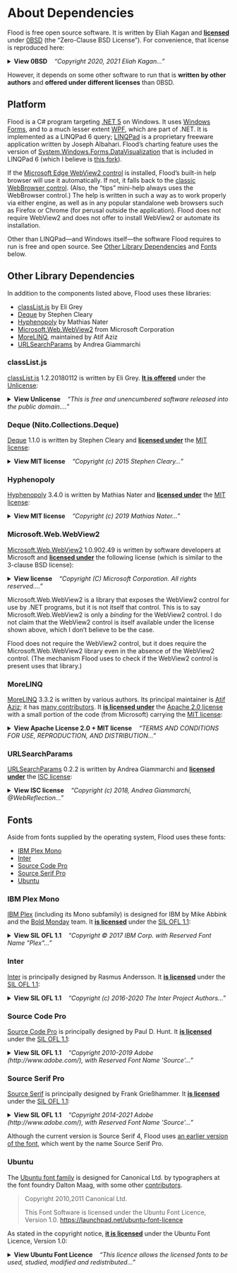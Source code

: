 <!--
  This file is part of Flood, an interactive flood-fill visualizer.

  Copyright 2021 Eliah Kagan <degeneracypressure@gmail.com>

  Permission to use, copy, modify, and/or distribute this software for any
  purpose with or without fee is hereby granted.

  THE SOFTWARE IS PROVIDED "AS IS" AND THE AUTHOR DISCLAIMS ALL WARRANTIES WITH
  REGARD TO THIS SOFTWARE INCLUDING ALL IMPLIED WARRANTIES OF MERCHANTABILITY
  AND FITNESS. IN NO EVENT SHALL THE AUTHOR BE LIABLE FOR ANY SPECIAL, DIRECT,
  INDIRECT, OR CONSEQUENTIAL DAMAGES OR ANY DAMAGES WHATSOEVER RESULTING FROM
  LOSS OF USE, DATA OR PROFITS, WHETHER IN AN ACTION OF CONTRACT, NEGLIGENCE OR
  OTHER TORTIOUS ACTION, ARISING OUT OF OR IN CONNECTION WITH THE USE OR
  PERFORMANCE OF THIS SOFTWARE.
-->

# About Dependencies

Flood is free open source software. It is written by Eliah Kagan and
[**licensed**](LICENSE) under [0BSD](https://spdx.org/licenses/0BSD.html) (the
&ldquo;Zero-Clause BSD License&rdquo;). For convenience, that license is
reproduced here:


<details>
<summary>
<strong>View 0BSD</strong>&nbsp;&nbsp;&nbsp;
<em>&ldquo;Copyright 2020, 2021 Eliah Kagan&hellip;&rdquo;</em>
</summary>

> Copyright 2020, 2021 Eliah Kagan &lt;degeneracypressure@gmail.com&gt;
>
> Permission to use, copy, modify, and/or distribute this software for any
purpose with or without fee is hereby granted.
>
> THE SOFTWARE IS PROVIDED "AS IS" AND THE AUTHOR DISCLAIMS ALL WARRANTIES WITH
REGARD TO THIS SOFTWARE INCLUDING ALL IMPLIED WARRANTIES OF MERCHANTABILITY
AND FITNESS. IN NO EVENT SHALL THE AUTHOR BE LIABLE FOR ANY SPECIAL, DIRECT,
INDIRECT, OR CONSEQUENTIAL DAMAGES OR ANY DAMAGES WHATSOEVER RESULTING FROM
LOSS OF USE, DATA OR PROFITS, WHETHER IN AN ACTION OF CONTRACT, NEGLIGENCE OR
OTHER TORTIOUS ACTION, ARISING OUT OF OR IN CONNECTION WITH THE USE OR
PERFORMANCE OF THIS SOFTWARE.
</details>

However, it depends on some other software to run that is **written by other
authors** and **offered under different licenses** than 0BSD.

## Platform

Flood is a C# program targeting [.NET 5](https://dotnet.microsoft.com/) on
Windows. It uses [Windows Forms](https://github.com/dotnet/winforms), and to a
much lesser extent [WPF](https://github.com/dotnet/wpf), which are part of
.NET. It is implemented as a LINQPad 6 query;
[LINQPad](https://www.linqpad.net/) is a proprietary freeware application
written by Joseph Albahari. Flood&rsquo;s charting feature uses the version of
[System.Windows.Forms.DataVisualization](https://github.com/dotnet/winforms-datavisualization)
that is included in LINQPad 6 (which I believe is [this
fork](https://github.com/albahari/winforms-datavisualization)).

If the [Microsoft Edge WebView2
control](https://docs.microsoft.com/en-us/microsoft-edge/webview2/) is
installed, Flood&rsquo;s built-in help browser will use it automatically. If
not, it falls back to the [classic WebBrowser
control](https://docs.microsoft.com/en-us/previous-versions/windows/internet-explorer/ie-developer/platform-apis/aa752040(v=vs.85)).
(Also, the &ldquo;tips&rdquo; mini-help always uses the WebBrowser control.)
The help is written in such a way as to work properly via either engine, as
well as in any popular standalone web browsers such as Firefox or Chrome (for
perusal outside the application). Flood does not require WebView2 and does not
offer to install WebView2 or automate its installation.

Other than LINQPad&mdash;and Windows itself&mdash;the software Flood requires
to run is free and open source. See [Other Library
Dependencies](#Other-Library-Depenencies) and [Fonts](#Fonts) below.

## Other Library Dependencies

In addition to the components listed above, Flood uses these libraries:

- [classList.js](#classListjs) by Eli Grey
- [Deque](#Deque-NitoCollectionsDeque) by Stephen Cleary
- [Hyphenopoly](#Hyphenopoly) by Mathias Nater
- [Microsoft.Web.WebView2](#MicrosoftWebWebView2) from Microsoft Corporation
- [MoreLINQ](#MoreLINQ), maintained by Atif Aziz
- [URLSearchParams](#URLSearchParams) by Andrea Giammarchi

### classList.js

[classList.js](https://github.com/eligrey/classList.js/) 1.2.20180112 is
written by Eli Grey. [**It is
offered**](https://github.com/eligrey/classList.js/blob/1.2.20180112/LICENSE.md)
under the [Unlicense](https://unlicense.org/):

<details>
<summary>
<strong>View Unlicense</strong>&nbsp;&nbsp;&nbsp;
<em>&ldquo;This is free and unencumbered software released into the public domain.&hellip;&rdquo;</em>
</summary>

> This is free and unencumbered software released into the public domain.
>
> Anyone is free to copy, modify, publish, use, compile, sell, or
distribute this software, either in source code form or as a compiled
binary, for any purpose, commercial or non-commercial, and by any
means.
>
> In jurisdictions that recognize copyright laws, the author or authors
of this software dedicate any and all copyright interest in the
software to the public domain. We make this dedication for the benefit
of the public at large and to the detriment of our heirs and
successors. We intend this dedication to be an overt act of
relinquishment in perpetuity of all present and future rights to this
software under copyright law.
>
> THE SOFTWARE IS PROVIDED "AS IS", WITHOUT WARRANTY OF ANY KIND,
EXPRESS OR IMPLIED, INCLUDING BUT NOT LIMITED TO THE WARRANTIES OF
MERCHANTABILITY, FITNESS FOR A PARTICULAR PURPOSE AND NONINFRINGEMENT.
IN NO EVENT SHALL THE AUTHORS BE LIABLE FOR ANY CLAIM, DAMAGES OR
OTHER LIABILITY, WHETHER IN AN ACTION OF CONTRACT, TORT OR OTHERWISE,
ARISING FROM, OUT OF OR IN CONNECTION WITH THE SOFTWARE OR THE USE OR
OTHER DEALINGS IN THE SOFTWARE.
>
> For more information, please refer to <http://unlicense.org/>
</details>

### Deque (Nito.Collections.Deque)

[Deque](https://github.com/StephenCleary/Deque) 1.1.0 is written by Stephen
Cleary and [**licensed
under**](https://github.com/StephenCleary/Deque/blob/v1.1.0/LICENSE) the [MIT
license](https://spdx.org/licenses/MIT.html):

<details>
<summary>
<strong>View MIT license</strong>&nbsp;&nbsp;&nbsp;
<em>&ldquo;Copyright (c) 2015 Stephen Cleary&hellip;&rdquo;</em>
</summary>

> The MIT License (MIT)
>
> Copyright (c) 2015 Stephen Cleary
>
> Permission is hereby granted, free of charge, to any person obtaining a copy
of this software and associated documentation files (the "Software"), to deal
in the Software without restriction, including without limitation the rights
to use, copy, modify, merge, publish, distribute, sublicense, and/or sell
copies of the Software, and to permit persons to whom the Software is
furnished to do so, subject to the following conditions:
>
> The above copyright notice and this permission notice shall be included in all
copies or substantial portions of the Software.
>
> THE SOFTWARE IS PROVIDED "AS IS", WITHOUT WARRANTY OF ANY KIND, EXPRESS OR
IMPLIED, INCLUDING BUT NOT LIMITED TO THE WARRANTIES OF MERCHANTABILITY,
FITNESS FOR A PARTICULAR PURPOSE AND NONINFRINGEMENT. IN NO EVENT SHALL THE
AUTHORS OR COPYRIGHT HOLDERS BE LIABLE FOR ANY CLAIM, DAMAGES OR OTHER
LIABILITY, WHETHER IN AN ACTION OF CONTRACT, TORT OR OTHERWISE, ARISING FROM,
OUT OF OR IN CONNECTION WITH THE SOFTWARE OR THE USE OR OTHER DEALINGS IN THE
SOFTWARE.
</details>

### Hyphenopoly

[Hyphenopoly](https://mnater.github.io/Hyphenopoly/) 3.4.0 is written by
Mathias Nater and [**licensed
under**](https://github.com/mnater/Hyphenopoly/blob/v3.4.0/LICENSE) the [MIT
license](https://spdx.org/licenses/MIT.html):

<details>
<summary>
<strong>View MIT license</strong>&nbsp;&nbsp;&nbsp;
<em>&ldquo;Copyright (c) 2019 Mathias Nater&hellip;&rdquo;</em>
</summary>

> The MIT License (MIT)
>
> Copyright (c) 2019 Mathias Nater
>
> Permission is hereby granted, free of charge, to any person obtaining a copy
of this software and associated documentation files (the "Software"), to deal
in the Software without restriction, including without limitation the rights
to use, copy, modify, merge, publish, distribute, sublicense, and/or sell
copies of the Software, and to permit persons to whom the Software is
furnished to do so, subject to the following conditions:
>
> The above copyright notice and this permission notice shall be included in all
copies or substantial portions of the Software.
>
> THE SOFTWARE IS PROVIDED "AS IS", WITHOUT WARRANTY OF ANY KIND, EXPRESS OR
IMPLIED, INCLUDING BUT NOT LIMITED TO THE WARRANTIES OF MERCHANTABILITY,
FITNESS FOR A PARTICULAR PURPOSE AND NONINFRINGEMENT. IN NO EVENT SHALL THE
AUTHORS OR COPYRIGHT HOLDERS BE LIABLE FOR ANY CLAIM, DAMAGES OR OTHER
LIABILITY, WHETHER IN AN ACTION OF CONTRACT, TORT OR OTHERWISE, ARISING FROM,
OUT OF OR IN CONNECTION WITH THE SOFTWARE OR THE USE OR OTHER DEALINGS IN THE
SOFTWARE.
</details>

### Microsoft.Web.WebView2

[Microsoft.Web.WebView2](https://www.nuget.org/packages/Microsoft.Web.WebView2/1.0.902.49)
1.0.902.49 is written by software developers at Microsoft and [**licensed
under**](https://www.nuget.org/packages/Microsoft.Web.WebView2/1.0.902.49/License)
the following license (which is similar to the 3-clause BSD license):

<details>
<summary>
<strong>View license</strong>&nbsp;&nbsp;&nbsp;
<em>&ldquo;Copyright (C) Microsoft Corporation. All rights reserved.&hellip;&rdquo;</em>
</summary>

> Copyright (C) Microsoft Corporation. All rights reserved.
>
> Redistribution and use in source and binary forms, with or without
modification, are permitted provided that the following conditions are
met:
>
>   * Redistributions of source code must retain the above copyright
notice, this list of conditions and the following disclaimer.
>   * Redistributions in binary form must reproduce the above
copyright notice, this list of conditions and the following disclaimer
in the documentation and/or other materials provided with the
distribution.
>   * The name of Microsoft Corporation, or the names of its contributors
may not be used to endorse or promote products derived from this
software without specific prior written permission.
>
> THIS SOFTWARE IS PROVIDED BY THE COPYRIGHT HOLDERS AND CONTRIBUTORS
"AS IS" AND ANY EXPRESS OR IMPLIED WARRANTIES, INCLUDING, BUT NOT
LIMITED TO, THE IMPLIED WARRANTIES OF MERCHANTABILITY AND FITNESS FOR
A PARTICULAR PURPOSE ARE DISCLAIMED. IN NO EVENT SHALL THE COPYRIGHT
OWNER OR CONTRIBUTORS BE LIABLE FOR ANY DIRECT, INDIRECT, INCIDENTAL,
SPECIAL, EXEMPLARY, OR CONSEQUENTIAL DAMAGES (INCLUDING, BUT NOT
LIMITED TO, PROCUREMENT OF SUBSTITUTE GOODS OR SERVICES; LOSS OF USE,
DATA, OR PROFITS; OR BUSINESS INTERRUPTION) HOWEVER CAUSED AND ON ANY
THEORY OF LIABILITY, WHETHER IN CONTRACT, STRICT LIABILITY, OR TORT
(INCLUDING NEGLIGENCE OR OTHERWISE) ARISING IN ANY WAY OUT OF THE USE
OF THIS SOFTWARE, EVEN IF ADVISED OF THE POSSIBILITY OF SUCH DAMAGE.
</details>

Microsoft.Web.WebView2 is a library that exposes the WebView2 control for use
by .NET programs, but it is not itself that control. This is to say
Microsoft.Web.WebView2 is only a *binding* for the WebView2 control. I do not
claim that the WebView2 control is itself available under the license shown
above, which I don&rsquo;t believe to be the case.

Flood does not require the WebView2 control, but it does require the
Microsoft.Web.WebView2 library even in the absence of the WebView2 control.
(The mechanism Flood uses to check if the WebView2 control is present uses that
library.)

### MoreLINQ

[MoreLINQ](https://morelinq.github.io/) 3.3.2 is written by various authors.
Its principal maintainer is [Atif Aziz](https://github.com/atifaziz); it has
[many contributors](https://github.com/morelinq/MoreLINQ/graphs/contributors).
It [**is licensed
under**](https://github.com/morelinq/MoreLINQ/blob/v3.3.2/COPYING.txt) the
[Apache 2.0 license](https://www.apache.org/licenses/LICENSE-2.0) with a small
portion of the code (from Microsoft) carrying the [MIT
license](https://spdx.org/licenses/MIT.html):

<details>
<summary>
<strong>View Apache License 2.0 + MIT license</strong>&nbsp;&nbsp;&nbsp;
<em>&ldquo;TERMS AND CONDITIONS FOR USE, REPRODUCTION, AND DISTRIBUTION&hellip;&rdquo;</em>
</summary>

> **Apache License**\
> **Version 2.0, January 2004**\
> **http://www.apache.org/licenses/**
>
>    TERMS AND CONDITIONS FOR USE, REPRODUCTION, AND DISTRIBUTION
>
>    1. Definitions.
>
>       "License" shall mean the terms and conditions for use, reproduction,
>       and distribution as defined by Sections 1 through 9 of this document.
>
>       "Licensor" shall mean the copyright owner or entity authorized by
>       the copyright owner that is granting the License.
>
>       "Legal Entity" shall mean the union of the acting entity and all
>       other entities that control, are controlled by, or are under common
>       control with that entity. For the purposes of this definition,
>       "control" means (i) the power, direct or indirect, to cause the
>       direction or management of such entity, whether by contract or
>       otherwise, or (ii) ownership of fifty percent (50%) or more of the
>       outstanding shares, or (iii) beneficial ownership of such entity.
>
>       "You" (or "Your") shall mean an individual or Legal Entity
>       exercising permissions granted by this License.
>
>       "Source" form shall mean the preferred form for making modifications,
>       including but not limited to software source code, documentation
>       source, and configuration files.
>
>       "Object" form shall mean any form resulting from mechanical
>       transformation or translation of a Source form, including but
>       not limited to compiled object code, generated documentation,
>       and conversions to other media types.
>
>       "Work" shall mean the work of authorship, whether in Source or
>       Object form, made available under the License, as indicated by a
>       copyright notice that is included in or attached to the work
>       (an example is provided in the Appendix below).
>
>       "Derivative Works" shall mean any work, whether in Source or Object
>       form, that is based on (or derived from) the Work and for which the
>       editorial revisions, annotations, elaborations, or other modifications
>       represent, as a whole, an original work of authorship. For the purposes
>       of this License, Derivative Works shall not include works that remain
>       separable from, or merely link (or bind by name) to the interfaces of,
>       the Work and Derivative Works thereof.
>
>       "Contribution" shall mean any work of authorship, including
>       the original version of the Work and any modifications or additions
>       to that Work or Derivative Works thereof, that is intentionally
>       submitted to Licensor for inclusion in the Work by the copyright owner
>       or by an individual or Legal Entity authorized to submit on behalf of
>       the copyright owner. For the purposes of this definition, "submitted"
>       means any form of electronic, verbal, or written communication sent
>       to the Licensor or its representatives, including but not limited to
>       communication on electronic mailing lists, source code control systems,
>       and issue tracking systems that are managed by, or on behalf of, the
>       Licensor for the purpose of discussing and improving the Work, but
>       excluding communication that is conspicuously marked or otherwise
>       designated in writing by the copyright owner as "Not a Contribution."
>
>       "Contributor" shall mean Licensor and any individual or Legal Entity
>       on behalf of whom a Contribution has been received by Licensor and
>       subsequently incorporated within the Work.
>
>    2. Grant of Copyright License. Subject to the terms and conditions of
>       this License, each Contributor hereby grants to You a perpetual,
>       worldwide, non-exclusive, no-charge, royalty-free, irrevocable
>       copyright license to reproduce, prepare Derivative Works of,
>       publicly display, publicly perform, sublicense, and distribute the
>       Work and such Derivative Works in Source or Object form.
>
>    3. Grant of Patent License. Subject to the terms and conditions of
>       this License, each Contributor hereby grants to You a perpetual,
>       worldwide, non-exclusive, no-charge, royalty-free, irrevocable
>       (except as stated in this section) patent license to make, have made,
>       use, offer to sell, sell, import, and otherwise transfer the Work,
>       where such license applies only to those patent claims licensable
>       by such Contributor that are necessarily infringed by their
>       Contribution(s) alone or by combination of their Contribution(s)
>       with the Work to which such Contribution(s) was submitted. If You
>       institute patent litigation against any entity (including a
>       cross-claim or counterclaim in a lawsuit) alleging that the Work
>       or a Contribution incorporated within the Work constitutes direct
>       or contributory patent infringement, then any patent licenses
>       granted to You under this License for that Work shall terminate
>       as of the date such litigation is filed.
>
>    4. Redistribution. You may reproduce and distribute copies of the
>       Work or Derivative Works thereof in any medium, with or without
>       modifications, and in Source or Object form, provided that You
>       meet the following conditions:
>
>       (a) You must give any other recipients of the Work or
>           Derivative Works a copy of this License; and
>
>       (b) You must cause any modified files to carry prominent notices
>           stating that You changed the files; and
>
>       (c) You must retain, in the Source form of any Derivative Works
>           that You distribute, all copyright, patent, trademark, and
>           attribution notices from the Source form of the Work,
>           excluding those notices that do not pertain to any part of
>           the Derivative Works; and
>
>       (d) If the Work includes a "NOTICE" text file as part of its
>           distribution, then any Derivative Works that You distribute must
>           include a readable copy of the attribution notices contained
>           within such NOTICE file, excluding those notices that do not
>           pertain to any part of the Derivative Works, in at least one
>           of the following places: within a NOTICE text file distributed
>           as part of the Derivative Works; within the Source form or
>           documentation, if provided along with the Derivative Works; or,
>           within a display generated by the Derivative Works, if and
>           wherever such third-party notices normally appear. The contents
>           of the NOTICE file are for informational purposes only and
>           do not modify the License. You may add Your own attribution
>           notices within Derivative Works that You distribute, alongside
>           or as an addendum to the NOTICE text from the Work, provided
>           that such additional attribution notices cannot be construed
>           as modifying the License.
>
>       You may add Your own copyright statement to Your modifications and
>       may provide additional or different license terms and conditions
>       for use, reproduction, or distribution of Your modifications, or
>       for any such Derivative Works as a whole, provided Your use,
>       reproduction, and distribution of the Work otherwise complies with
>       the conditions stated in this License.
>
>    5. Submission of Contributions. Unless You explicitly state otherwise,
>       any Contribution intentionally submitted for inclusion in the Work
>       by You to the Licensor shall be under the terms and conditions of
>       this License, without any additional terms or conditions.
>       Notwithstanding the above, nothing herein shall supersede or modify
>       the terms of any separate license agreement you may have executed
>       with Licensor regarding such Contributions.
>
>    6. Trademarks. This License does not grant permission to use the trade
>       names, trademarks, service marks, or product names of the Licensor,
>       except as required for reasonable and customary use in describing the
>       origin of the Work and reproducing the content of the NOTICE file.
>
>    7. Disclaimer of Warranty. Unless required by applicable law or
>       agreed to in writing, Licensor provides the Work (and each
>       Contributor provides its Contributions) on an "AS IS" BASIS,
>       WITHOUT WARRANTIES OR CONDITIONS OF ANY KIND, either express or
>       implied, including, without limitation, any warranties or conditions
>       of TITLE, NON-INFRINGEMENT, MERCHANTABILITY, or FITNESS FOR A
>       PARTICULAR PURPOSE. You are solely responsible for determining the
>       appropriateness of using or redistributing the Work and assume any
>       risks associated with Your exercise of permissions under this License.
>
>    8. Limitation of Liability. In no event and under no legal theory,
>       whether in tort (including negligence), contract, or otherwise,
>       unless required by applicable law (such as deliberate and grossly
>       negligent acts) or agreed to in writing, shall any Contributor be
>       liable to You for damages, including any direct, indirect, special,
>       incidental, or consequential damages of any character arising as a
>       result of this License or out of the use or inability to use the
>       Work (including but not limited to damages for loss of goodwill,
>       work stoppage, computer failure or malfunction, or any and all
>       other commercial damages or losses), even if such Contributor
>       has been advised of the possibility of such damages.
>
>    9. Accepting Warranty or Additional Liability. While redistributing
>       the Work or Derivative Works thereof, You may choose to offer,
>       and charge a fee for, acceptance of support, warranty, indemnity,
>       or other liability obligations and/or rights consistent with this
>       License. However, in accepting such obligations, You may act only
>       on Your own behalf and on Your sole responsibility, not on behalf
>       of any other Contributor, and only if You agree to indemnify,
>       defend, and hold each Contributor harmless for any liability
>       incurred by, or claims asserted against, such Contributor by reason
>       of your accepting any such warranty or additional liability.
>
>    END OF TERMS AND CONDITIONS
>
> ---
>
> The following notice applies to a small portion of the code:
>
> The MIT License (MIT)
>
> Copyright (c) Microsoft Corporation
>
> Permission is hereby granted, free of charge, to any person obtaining a copy
> of this software and associated documentation files (the "Software"), to deal
> in the Software without restriction, including without limitation the rights
> to use, copy, modify, merge, publish, distribute, sublicense, and/or sell
> copies of the Software, and to permit persons to whom the Software is
> furnished to do so, subject to the following conditions:
>
> The above copyright notice and this permission notice shall be included in all
> copies or substantial portions of the Software.
>
> THE SOFTWARE IS PROVIDED "AS IS", WITHOUT WARRANTY OF ANY KIND, EXPRESS OR
> IMPLIED, INCLUDING BUT NOT LIMITED TO THE WARRANTIES OF MERCHANTABILITY,
> FITNESS FOR A PARTICULAR PURPOSE AND NONINFRINGEMENT. IN NO EVENT SHALL THE
> AUTHORS OR COPYRIGHT HOLDERS BE LIABLE FOR ANY CLAIM, DAMAGES OR OTHER
> LIABILITY, WHETHER IN AN ACTION OF CONTRACT, TORT OR OTHERWISE, ARISING FROM,
> OUT OF OR IN CONNECTION WITH THE SOFTWARE OR THE USE OR OTHER DEALINGS IN THE
> SOFTWARE.
</details>

### URLSearchParams

[URLSearchParams](https://github.com/ungap/url-search-params) 0.2.2 is written
by Andrea Giammarchi and [**licensed
under**](https://github.com/ungap/url-search-params/blob/v0.2.2/LICENSE) the
[ISC license](https://spdx.org/licenses/ISC.html):

<details>
<summary>
<strong>View ISC license</strong>&nbsp;&nbsp;&nbsp;
<em>&ldquo;Copyright (c) 2018, Andrea Giammarchi, @WebReflection&hellip;&rdquo;</em>
</summary>

> ISC License
>
> Copyright (c) 2018, Andrea Giammarchi, @WebReflection
>
> Permission to use, copy, modify, and/or distribute this software for any
purpose with or without fee is hereby granted, provided that the above
copyright notice and this permission notice appear in all copies.
>
> THE SOFTWARE IS PROVIDED "AS IS" AND THE AUTHOR DISCLAIMS ALL WARRANTIES WITH
REGARD TO THIS SOFTWARE INCLUDING ALL IMPLIED WARRANTIES OF MERCHANTABILITY
AND FITNESS. IN NO EVENT SHALL THE AUTHOR BE LIABLE FOR ANY SPECIAL, DIRECT,
INDIRECT, OR CONSEQUENTIAL DAMAGES OR ANY DAMAGES WHATSOEVER RESULTING FROM
LOSS OF USE, DATA OR PROFITS, WHETHER IN AN ACTION OF CONTRACT, NEGLIGENCE
OR OTHER TORTIOUS ACTION, ARISING OUT OF OR IN CONNECTION WITH THE USE OR
PERFORMANCE OF THIS SOFTWARE.
</details>

## Fonts

Aside from fonts supplied by the operating system, Flood uses these fonts:

- [IBM Plex Mono](#IBM-Plex-Mono)
- [Inter](#Inter)
- [Source Code Pro](#Source-Code-Pro)
- [Source Serif Pro](#Source-Serif-Pro)
- [Ubuntu](#Ubuntu)

### IBM Plex Mono

[IBM Plex](https://www.ibm.com/plex/) (including its Mono subfamily) is
designed for IBM by Mike Abbink and the [Bold
Monday](https://boldmonday.com/custom/ibm/) team. It [**is
licensed**](https://github.com/IBM/plex/blob/master/LICENSE.txt) under the [SIL
OFL 1.1](https://scripts.sil.org/cms/scripts/page.php?site_id=nrsi&id=OFL):

<details>
<summary>
<strong>View SIL OFL 1.1</strong>&nbsp;&nbsp;&nbsp;
<em>&ldquo;Copyright © 2017 IBM Corp. with Reserved Font Name "Plex"&hellip;&rdquo;</em>
</summary>

> Copyright © 2017 IBM Corp. with Reserved Font Name "Plex"
>
> This Font Software is licensed under the SIL Open Font License, Version 1.1.
>
> This license is copied below, and is also available with a FAQ at: http://scripts.sil.org/OFL
>
>
> -----------------------------------------------------------\
> SIL OPEN FONT LICENSE Version 1.1 - 26 February 2007\
> \-----------------------------------------------------------
>
> PREAMBLE\
> The goals of the Open Font License (OFL) are to stimulate worldwide
> development of collaborative font projects, to support the font creation
> efforts of academic and linguistic communities, and to provide a free and
> open framework in which fonts may be shared and improved in partnership
> with others.
>
> The OFL allows the licensed fonts to be used, studied, modified and
> redistributed freely as long as they are not sold by themselves. The
> fonts, including any derivative works, can be bundled, embedded,
> redistributed and/or sold with any software provided that any reserved
> names are not used by derivative works. The fonts and derivatives,
> however, cannot be released under any other type of license. The
> requirement for fonts to remain under this license does not apply
> to any document created using the fonts or their derivatives.
>
> DEFINITIONS\
> "Font Software" refers to the set of files released by the Copyright
> Holder(s) under this license and clearly marked as such. This may
> include source files, build scripts and documentation.
>
> "Reserved Font Name" refers to any names specified as such after the
> copyright statement(s).
>
> "Original Version" refers to the collection of Font Software components as
> distributed by the Copyright Holder(s).
>
> "Modified Version" refers to any derivative made by adding to, deleting,
> or substituting -- in part or in whole -- any of the components of the
> Original Version, by changing formats or by porting the Font Software to a
> new environment.
>
> "Author" refers to any designer, engineer, programmer, technical
> writer or other person who contributed to the Font Software.
>
> PERMISSION & CONDITIONS\
> Permission is hereby granted, free of charge, to any person obtaining
> a copy of the Font Software, to use, study, copy, merge, embed, modify,
> redistribute, and sell modified and unmodified copies of the Font
> Software, subject to the following conditions:
>
> 1) Neither the Font Software nor any of its individual components,
> in Original or Modified Versions, may be sold by itself.
>
> 2) Original or Modified Versions of the Font Software may be bundled,
> redistributed and/or sold with any software, provided that each copy
> contains the above copyright notice and this license. These can be
> included either as stand-alone text files, human-readable headers or
> in the appropriate machine-readable metadata fields within text or
> binary files as long as those fields can be easily viewed by the user.
>
> 3) No Modified Version of the Font Software may use the Reserved Font
> Name(s) unless explicit written permission is granted by the corresponding
> Copyright Holder. This restriction only applies to the primary font name as
> presented to the users.
>
> 4) The name(s) of the Copyright Holder(s) or the Author(s) of the Font
> Software shall not be used to promote, endorse or advertise any
> Modified Version, except to acknowledge the contribution(s) of the
> Copyright Holder(s) and the Author(s) or with their explicit written
> permission.
>
> 5) The Font Software, modified or unmodified, in part or in whole,
> must be distributed entirely under this license, and must not be
> distributed under any other license. The requirement for fonts to
> remain under this license does not apply to any document created
> using the Font Software.
>
> TERMINATION\
> This license becomes null and void if any of the above conditions are
> not met.
>
> DISCLAIMER\
> THE FONT SOFTWARE IS PROVIDED "AS IS", WITHOUT WARRANTY OF ANY KIND,
> EXPRESS OR IMPLIED, INCLUDING BUT NOT LIMITED TO ANY WARRANTIES OF
> MERCHANTABILITY, FITNESS FOR A PARTICULAR PURPOSE AND NONINFRINGEMENT
> OF COPYRIGHT, PATENT, TRADEMARK, OR OTHER RIGHT. IN NO EVENT SHALL THE
> COPYRIGHT HOLDER BE LIABLE FOR ANY CLAIM, DAMAGES OR OTHER LIABILITY,
> INCLUDING ANY GENERAL, SPECIAL, INDIRECT, INCIDENTAL, OR CONSEQUENTIAL
> DAMAGES, WHETHER IN AN ACTION OF CONTRACT, TORT OR OTHERWISE, ARISING
> FROM, OUT OF THE USE OR INABILITY TO USE THE FONT SOFTWARE OR FROM
> OTHER DEALINGS IN THE FONT SOFTWARE.
</details>

### Inter

[Inter](https://github.com/rsms/inter/) is principally designed by Rasmus
Andersson. It [**is
licensed**](https://github.com/rsms/inter/blob/master/LICENSE.txt) under the
[SIL OFL
1.1](https://scripts.sil.org/cms/scripts/page.php?site_id=nrsi&id=OFL):

<details>
<summary>
<strong>View SIL OFL 1.1</strong>&nbsp;&nbsp;&nbsp;
<em>&ldquo;Copyright (c) 2016-2020 The Inter Project Authors&hellip;&rdquo;</em>
</summary>

> Copyright (c) 2016-2020 The Inter Project Authors.\
> "Inter" is trademark of Rasmus Andersson.\
> https://github.com/rsms/inter
>
> This Font Software is licensed under the SIL Open Font License, Version 1.1.\
> This license is copied below, and is also available with a FAQ at:\
> http://scripts.sil.org/OFL
>
> \-----------------------------------------------------------\
> SIL OPEN FONT LICENSE Version 1.1 - 26 February 2007\
> \-----------------------------------------------------------
>
> PREAMBLE\
> The goals of the Open Font License (OFL) are to stimulate worldwide
> development of collaborative font projects, to support the font creation
> efforts of academic and linguistic communities, and to provide a free and
> open framework in which fonts may be shared and improved in partnership
> with others.
>
> The OFL allows the licensed fonts to be used, studied, modified and
> redistributed freely as long as they are not sold by themselves. The
> fonts, including any derivative works, can be bundled, embedded,
> redistributed and/or sold with any software provided that any reserved
> names are not used by derivative works. The fonts and derivatives,
> however, cannot be released under any other type of license. The
> requirement for fonts to remain under this license does not apply
> to any document created using the fonts or their derivatives.
>
> DEFINITIONS\
> "Font Software" refers to the set of files released by the Copyright
> Holder(s) under this license and clearly marked as such. This may
> include source files, build scripts and documentation.
>
> "Reserved Font Name" refers to any names specified as such after the
> copyright statement(s).
>
> "Original Version" refers to the collection of Font Software components as
> distributed by the Copyright Holder(s).
>
> "Modified Version" refers to any derivative made by adding to, deleting,
> or substituting -- in part or in whole -- any of the components of the
> Original Version, by changing formats or by porting the Font Software to a
> new environment.
>
> "Author" refers to any designer, engineer, programmer, technical
> writer or other person who contributed to the Font Software.
>
> PERMISSION AND CONDITIONS\
> Permission is hereby granted, free of charge, to any person obtaining
> a copy of the Font Software, to use, study, copy, merge, embed, modify,
> redistribute, and sell modified and unmodified copies of the Font
> Software, subject to the following conditions:
>
> 1) Neither the Font Software nor any of its individual components,
> in Original or Modified Versions, may be sold by itself.
>
> 2) Original or Modified Versions of the Font Software may be bundled,
> redistributed and/or sold with any software, provided that each copy
> contains the above copyright notice and this license. These can be
> included either as stand-alone text files, human-readable headers or
> in the appropriate machine-readable metadata fields within text or
> binary files as long as those fields can be easily viewed by the user.
>
> 3) No Modified Version of the Font Software may use the Reserved Font
> Name(s) unless explicit written permission is granted by the corresponding
> Copyright Holder. This restriction only applies to the primary font name as
> presented to the users.
>
> 4) The name(s) of the Copyright Holder(s) or the Author(s) of the Font
> Software shall not be used to promote, endorse or advertise any
> Modified Version, except to acknowledge the contribution(s) of the
> Copyright Holder(s) and the Author(s) or with their explicit written
> permission.
>
> 5) The Font Software, modified or unmodified, in part or in whole,
> must be distributed entirely under this license, and must not be
> distributed under any other license. The requirement for fonts to
> remain under this license does not apply to any document created
> using the Font Software.
>
> TERMINATION\
> This license becomes null and void if any of the above conditions are
> not met.
>
> DISCLAIMER\
> THE FONT SOFTWARE IS PROVIDED "AS IS", WITHOUT WARRANTY OF ANY KIND,
> EXPRESS OR IMPLIED, INCLUDING BUT NOT LIMITED TO ANY WARRANTIES OF
> MERCHANTABILITY, FITNESS FOR A PARTICULAR PURPOSE AND NONINFRINGEMENT
> OF COPYRIGHT, PATENT, TRADEMARK, OR OTHER RIGHT. IN NO EVENT SHALL THE
> COPYRIGHT HOLDER BE LIABLE FOR ANY CLAIM, DAMAGES OR OTHER LIABILITY,
> INCLUDING ANY GENERAL, SPECIAL, INDIRECT, INCIDENTAL, OR CONSEQUENTIAL
> DAMAGES, WHETHER IN AN ACTION OF CONTRACT, TORT OR OTHERWISE, ARISING
> FROM, OUT OF THE USE OR INABILITY TO USE THE FONT SOFTWARE OR FROM
> OTHER DEALINGS IN THE FONT SOFTWARE.
</details>

### Source Code Pro

[Source Code Pro](https://adobe-fonts.github.io/source-code-pro/) is
principally designed by Paul D. Hunt. It [**is
licensed**](https://github.com/adobe-fonts/source-code-pro/blob/release/LICENSE.md)
under the [SIL OFL
1.1](https://scripts.sil.org/cms/scripts/page.php?site_id=nrsi&id=OFL):

<details>
<summary>
<strong>View SIL OFL 1.1</strong>&nbsp;&nbsp;&nbsp;
<em>&ldquo;Copyright 2010-2019 Adobe (http://www.adobe.com/), with Reserved Font Name 'Source'&hellip;&rdquo;</em>
</summary>

> Copyright 2010-2019 Adobe (http://www.adobe.com/), with Reserved Font Name 'Source'. All Rights Reserved. Source is a trademark of Adobe in the United States and/or other countries.
>
> This Font Software is licensed under the SIL Open Font License, Version 1.1.
>
> This license is copied below, and is also available with a FAQ at: http://scripts.sil.org/OFL
>
>
> -----------------------------------------------------------\
> SIL OPEN FONT LICENSE Version 1.1 - 26 February 2007\
> \-----------------------------------------------------------
>
> PREAMBLE\
> The goals of the Open Font License (OFL) are to stimulate worldwide
> development of collaborative font projects, to support the font creation
> efforts of academic and linguistic communities, and to provide a free and
> open framework in which fonts may be shared and improved in partnership
> with others.
>
> The OFL allows the licensed fonts to be used, studied, modified and
> redistributed freely as long as they are not sold by themselves. The
> fonts, including any derivative works, can be bundled, embedded,
> redistributed and/or sold with any software provided that any reserved
> names are not used by derivative works. The fonts and derivatives,
> however, cannot be released under any other type of license. The
> requirement for fonts to remain under this license does not apply
> to any document created using the fonts or their derivatives.
>
> DEFINITIONS\
> "Font Software" refers to the set of files released by the Copyright
> Holder(s) under this license and clearly marked as such. This may
> include source files, build scripts and documentation.
>
> "Reserved Font Name" refers to any names specified as such after the
> copyright statement(s).
>
> "Original Version" refers to the collection of Font Software components as
> distributed by the Copyright Holder(s).
>
> "Modified Version" refers to any derivative made by adding to, deleting,
> or substituting -- in part or in whole -- any of the components of the
> Original Version, by changing formats or by porting the Font Software to a
> new environment.
>
> "Author" refers to any designer, engineer, programmer, technical
> writer or other person who contributed to the Font Software.
>
> PERMISSION & CONDITIONS\
> Permission is hereby granted, free of charge, to any person obtaining
> a copy of the Font Software, to use, study, copy, merge, embed, modify,
> redistribute, and sell modified and unmodified copies of the Font
> Software, subject to the following conditions:
>
> 1) Neither the Font Software nor any of its individual components,
> in Original or Modified Versions, may be sold by itself.
>
> 2) Original or Modified Versions of the Font Software may be bundled,
> redistributed and/or sold with any software, provided that each copy
> contains the above copyright notice and this license. These can be
> included either as stand-alone text files, human-readable headers or
> in the appropriate machine-readable metadata fields within text or
> binary files as long as those fields can be easily viewed by the user.
>
> 3) No Modified Version of the Font Software may use the Reserved Font
> Name(s) unless explicit written permission is granted by the corresponding
> Copyright Holder. This restriction only applies to the primary font name as
> presented to the users.
>
> 4) The name(s) of the Copyright Holder(s) or the Author(s) of the Font
> Software shall not be used to promote, endorse or advertise any
> Modified Version, except to acknowledge the contribution(s) of the
> Copyright Holder(s) and the Author(s) or with their explicit written
> permission.
>
> 5) The Font Software, modified or unmodified, in part or in whole,
> must be distributed entirely under this license, and must not be
> distributed under any other license. The requirement for fonts to
> remain under this license does not apply to any document created
> using the Font Software.
>
> TERMINATION\
> This license becomes null and void if any of the above conditions are
> not met.
>
> DISCLAIMER\
> THE FONT SOFTWARE IS PROVIDED "AS IS", WITHOUT WARRANTY OF ANY KIND,
> EXPRESS OR IMPLIED, INCLUDING BUT NOT LIMITED TO ANY WARRANTIES OF
> MERCHANTABILITY, FITNESS FOR A PARTICULAR PURPOSE AND NONINFRINGEMENT
> OF COPYRIGHT, PATENT, TRADEMARK, OR OTHER RIGHT. IN NO EVENT SHALL THE
> COPYRIGHT HOLDER BE LIABLE FOR ANY CLAIM, DAMAGES OR OTHER LIABILITY,
> INCLUDING ANY GENERAL, SPECIAL, INDIRECT, INCIDENTAL, OR CONSEQUENTIAL
> DAMAGES, WHETHER IN AN ACTION OF CONTRACT, TORT OR OTHERWISE, ARISING
> FROM, OUT OF THE USE OR INABILITY TO USE THE FONT SOFTWARE OR FROM
> OTHER DEALINGS IN THE FONT SOFTWARE.
</details>

### Source Serif Pro

[Source Serif](https://adobe-fonts.github.io/source-serif/) is principally
designed by Frank Grießhammer. It [**is
licensed**](https://github.com/adobe-fonts/source-serif/blob/release/LICENSE.md)
under the [SIL OFL
1.1](https://scripts.sil.org/cms/scripts/page.php?site_id=nrsi&id=OFL):

<details>
<summary>
<strong>View SIL OFL 1.1</strong>&nbsp;&nbsp;&nbsp;
<em>&ldquo;Copyright 2014-2021 Adobe (http://www.adobe.com/), with Reserved Font Name 'Source'&hellip;&rdquo;</em>
</summary>

> Copyright 2014-2021 Adobe (http://www.adobe.com/), with Reserved Font Name 'Source'. All Rights Reserved. Source is a trademark of Adobe in the United States and/or other countries.
>
> This Font Software is licensed under the SIL Open Font License, Version 1.1.
>
> This license is copied below, and is also available with a FAQ at: http://scripts.sil.org/OFL
>
>
> -----------------------------------------------------------\
> SIL OPEN FONT LICENSE Version 1.1 - 26 February 2007\
> \-----------------------------------------------------------
>
> PREAMBLE\
> The goals of the Open Font License (OFL) are to stimulate worldwide
> development of collaborative font projects, to support the font creation
> efforts of academic and linguistic communities, and to provide a free and
> open framework in which fonts may be shared and improved in partnership
> with others.
>
> The OFL allows the licensed fonts to be used, studied, modified and
> redistributed freely as long as they are not sold by themselves. The
> fonts, including any derivative works, can be bundled, embedded,
> redistributed and/or sold with any software provided that any reserved
> names are not used by derivative works. The fonts and derivatives,
> however, cannot be released under any other type of license. The
> requirement for fonts to remain under this license does not apply
> to any document created using the fonts or their derivatives.
>
> DEFINITIONS\
> "Font Software" refers to the set of files released by the Copyright
> Holder(s) under this license and clearly marked as such. This may
> include source files, build scripts and documentation.
>
> "Reserved Font Name" refers to any names specified as such after the
> copyright statement(s).
>
> "Original Version" refers to the collection of Font Software components as
> distributed by the Copyright Holder(s).
>
> "Modified Version" refers to any derivative made by adding to, deleting,
> or substituting -- in part or in whole -- any of the components of the
> Original Version, by changing formats or by porting the Font Software to a
> new environment.
>
> "Author" refers to any designer, engineer, programmer, technical
> writer or other person who contributed to the Font Software.
>
> PERMISSION & CONDITIONS\
> Permission is hereby granted, free of charge, to any person obtaining
> a copy of the Font Software, to use, study, copy, merge, embed, modify,
> redistribute, and sell modified and unmodified copies of the Font
> Software, subject to the following conditions:
>
> 1) Neither the Font Software nor any of its individual components,
> in Original or Modified Versions, may be sold by itself.
>
> 2) Original or Modified Versions of the Font Software may be bundled,
> redistributed and/or sold with any software, provided that each copy
> contains the above copyright notice and this license. These can be
> included either as stand-alone text files, human-readable headers or
> in the appropriate machine-readable metadata fields within text or
> binary files as long as those fields can be easily viewed by the user.
>
> 3) No Modified Version of the Font Software may use the Reserved Font
> Name(s) unless explicit written permission is granted by the corresponding
> Copyright Holder. This restriction only applies to the primary font name as
> presented to the users.
>
> 4) The name(s) of the Copyright Holder(s) or the Author(s) of the Font
> Software shall not be used to promote, endorse or advertise any
> Modified Version, except to acknowledge the contribution(s) of the
> Copyright Holder(s) and the Author(s) or with their explicit written
> permission.
>
> 5) The Font Software, modified or unmodified, in part or in whole,
> must be distributed entirely under this license, and must not be
> distributed under any other license. The requirement for fonts to
> remain under this license does not apply to any document created
> using the Font Software.
>
> TERMINATION\
> This license becomes null and void if any of the above conditions are
> not met.
>
> DISCLAIMER\
> THE FONT SOFTWARE IS PROVIDED "AS IS", WITHOUT WARRANTY OF ANY KIND,
> EXPRESS OR IMPLIED, INCLUDING BUT NOT LIMITED TO ANY WARRANTIES OF
> MERCHANTABILITY, FITNESS FOR A PARTICULAR PURPOSE AND NONINFRINGEMENT
> OF COPYRIGHT, PATENT, TRADEMARK, OR OTHER RIGHT. IN NO EVENT SHALL THE
> COPYRIGHT HOLDER BE LIABLE FOR ANY CLAIM, DAMAGES OR OTHER LIABILITY,
> INCLUDING ANY GENERAL, SPECIAL, INDIRECT, INCIDENTAL, OR CONSEQUENTIAL
> DAMAGES, WHETHER IN AN ACTION OF CONTRACT, TORT OR OTHERWISE, ARISING
> FROM, OUT OF THE USE OR INABILITY TO USE THE FONT SOFTWARE OR FROM
> OTHER DEALINGS IN THE FONT SOFTWARE.
</details>

Although the current version is Source Serif 4, Flood uses [an earlier version
of the font](https://fonts.google.com/specimen/Source+Serif+Pro), which went by
the name Source Serif Pro.

### Ubuntu

The [Ubuntu font family](https://design.ubuntu.com/font/) is designed for
Canonical Ltd. by typographers at the font foundry Dalton Maag, with some other
[contributors](https://launchpad.net/~uff-contributors).

> Copyright 2010,2011 Canonical Ltd.
>
> This Font Software is licensed under the Ubuntu Font Licence, Version
1.0.  https://launchpad.net/ubuntu-font-licence

As stated in the copyright notice, [**it is
licensed**](https://ubuntu.com/legal/font-licence) under the Ubuntu Font
Licence, Version 1.0:

<details>
<summary>
<strong>View Ubuntu Font Licence</strong>&nbsp;&nbsp;&nbsp;
<em>&ldquo;This licence allows the licensed fonts to be used, studied, modified and redistributed&hellip;&rdquo;</em>
</summary>

> # Ubuntu font licence
>
> ## Version 1.0
>
> ### Preamble
>
> This licence allows the licensed fonts to be used, studied, modified and redistributed freely. The fonts, including any derivative works, can be bundled, embedded, and redistributed provided the terms of this licence are met. The fonts and derivatives, however, cannot be released under any other licence. The requirement for fonts to remain under this licence does not require any document created using the fonts or their derivatives to be published under this licence, as long as the primary purpose of the document is not to be a vehicle for the distribution of the fonts.
>
> ### Definitions
>
> “Font Software” refers to the set of files released by the Copyright Holder(s) under this licence and clearly marked as such. This may include source files, build scripts and documentation.
>
> “Original Version” refers to the collection of Font Software components as received under this licence.
>
> “Modified Version” refers to any derivative made by adding to, deleting, or substituting — in part or in whole — any of the components of the Original Version, by changing formats or by porting the Font Software to a new environment.
>
> “Copyright Holder(s)” refers to all individuals and companies who have a copyright ownership of the Font Software.
>
> “Substantially Changed” refers to Modified Versions which can be easily identified as dissimilar to the Font Software by users of the Font Software comparing the Original Version with the Modified Version.
>
> To “Propagate” a work means to do anything with it that, without permission, would make you directly or secondarily liable for infringement under applicable copyright law, except executing it on a computer or modifying a private copy. Propagation includes copying, distribution (with or without modification and with or without charging a redistribution fee), making available to the public, and in some countries other activities as well.
>
> ### Permission & Conditions
>
> This licence does not grant any rights under trademark law and all such rights are reserved.
>
> Permission is hereby granted, free of charge, to any person obtaining a copy of the Font Software, to propagate the Font Software, subject to the below conditions:
>
> 1.  Each copy of the Font Software must contain the above copyright notice and this licence. These can be included either as stand-alone text files, human-readable headers or in the appropriate machine-readable metadata fields within text or binary files as long as those fields can be easily viewed by the user.
> 2.  The font name complies with the following:
>     1.  The Original Version must retain its name, unmodified.
>     2.  Modified Versions which are Substantially Changed must be renamed to avoid use of the name of the Original Version or similar names entirely.
>     3.  Modified Versions which are not Substantially Changed must be renamed to both
>         1.  retain the name of the Original Version and
>         2.  add additional naming elements to distinguish the Modified Version from the Original Version. The name of such Modified Versions must be the name of the Original Version, with “derivative X” where X represents the name of the new work, appended to that name.
> 3.  The name(s) of the Copyright Holder(s) and any contributor to the Font Software shall not be used to promote, endorse or advertise any Modified Version, except
>     1.  as required by this licence,
>     2.  to acknowledge the contribution(s) of the Copyright Holder(s) or
>     3.  with their explicit written permission.
> 4.  The Font Software, modified or unmodified, in part or in whole, must be distributed entirely under this licence, and must not be distributed under any other licence. The requirement for fonts to remain under this licence does not affect any document created using the Font Software, except any version of the Font Software extracted from a document created using the Font Software may only be distributed under this licence.
>
> ### Termination
>
> This licence becomes null and void if any of the above conditions are not met.
>
> ### Disclaimer
>
> THE FONT SOFTWARE IS PROVIDED “AS IS”, WITHOUT WARRANTY OF ANY KIND, EXPRESS OR IMPLIED, INCLUDING BUT NOT LIMITED TO ANY WARRANTIES OF MERCHANTABILITY, FITNESS FOR A PARTICULAR PURPOSE AND NONINFRINGEMENT OF COPYRIGHT, PATENT, TRADEMARK, OR OTHER RIGHT. IN NO EVENT SHALL THE COPYRIGHT HOLDER BE LIABLE FOR ANY CLAIM, DAMAGES OR OTHER LIABILITY, INCLUDING ANY GENERAL, SPECIAL, INDIRECT, INCIDENTAL, OR CONSEQUENTIAL DAMAGES, WHETHER IN AN ACTION OF CONTRACT, TORT OR OTHERWISE, ARISING FROM, OUT OF THE USE OR INABILITY TO USE THE FONT SOFTWARE OR FROM OTHER DEALINGS IN THE FONT SOFTWARE.
</details>

